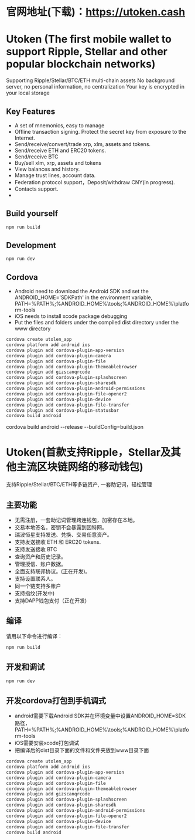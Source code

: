 # 官网地址(下载)：https://utoken.cash
# Utoken (The first mobile wallet to support Ripple, Stellar and other popular blockchain networks)

Supporting Ripple/Stellar/BTC/ETH multi-chain assets
No background server, no personal information, no centralization
Your key is encrypted in your local storage

## Key Features

- A set of mnemonics, easy to manage
- Offline transaction signing. Protect the secret key from exposure to the Internet.
- Send/receive/convert/trade xrp, xlm, assets and tokens.
- Send/receive ETH and ERC20 tokens.
- Send/receive BTC
- Buy/sell xlm, xrp, assets and tokens
- View balances and history.
- Manage trust lines, account data.
- Federation protocol support，Deposit/withdraw CNY(in progress).
- Contacts support.
- 

## Build yourself
```sh
npm run build

```

## Development
```sh
npm run dev
```
## Cordova
- Android need to download the Android SDK and set the ANDROID_HOME='SDKPath'  in the environment variable, PATH=%PATH%;%ANDROID_HOME%\tools;%ANDROID_HOME%\platform-tools
- iOS needs to install xcode package debugging
- Put the files and folders under the compiled dist directory under the www directory

```sh
cordova create utolen_app
cordova platform add android ios
cordova plugin add cordova-plugin-app-version
cordova plugin add cordova-plugin-camera
cordova plugin add cordova-plugin-file
cordova plugin add cordova-plugin-themeablebrowser
cordova plugin add gizscanqrcode
cordova plugin add cordova-plugin-splashscreen
cordova plugin add cordova-plugin-sharesdk
cordova plugin add cordova-plugin-android-permissions
cordova plugin add cordova-plugin-file-opener2
cordova plugin add cordova-plugin-device
cordova plugin add cordova-plugin-file-transfer
cordova plugin add cordova-plugin-statusbar
cordova build android
```
cordova build android  --release  --buildConfig=build.json  
# Utoken(首款支持Ripple，Stellar及其他主流区块链网络的移动钱包)

支持Ripple/Stellar/BTC/ETH等多链资产, 一套助记词，轻松管理

## 主要功能

- 无需注册，一套助记词管理跨连钱包，加密存在本地。
- 交易本地签名。密钥不会暴露到因特网。
- 瑞波恒星支持发送、兑换、交易任意资产。
- 支持发送接收 ETH 和 ERC20 tokens.
- 支持发送接收 BTC
- 查询资产和历史记录。
- 管理授信、账户数据。
- 全面支持联邦协议。(正在开发)。
- 支持设置联系人。
- 同一个链支持多账户
- 支持指纹(开发中)
- 支持DAPP钱包支付（正在开发)
## 编译


请用以下命令进行编译：

```sh
npm run build

```

## 开发和调试

```sh
npm run dev
```


## 开发cordova打包到手机调式
- android需要下载Android SDK并在环境变量中设置ANDROID_HOME=SDK路径， PATH=%PATH%;%ANDROID_HOME%\tools;%ANDROID_HOME%\platform-tools
- iOS需要安装xcode打包调试
- 把编译后的dist目录下面的文件和文件夹放到www目录下面
```sh
cordova create utolen_app
cordova platform add android ios
cordova plugin add cordova-plugin-app-version
cordova plugin add cordova-plugin-camera
cordova plugin add cordova-plugin-file
cordova plugin add cordova-plugin-themeablebrowser
cordova plugin add gizscanqrcode
cordova plugin add cordova-plugin-splashscreen
cordova plugin add cordova-plugin-sharesdk
cordova plugin add cordova-plugin-android-permissions
cordova plugin add cordova-plugin-file-opener2
cordova plugin add cordova-plugin-device
cordova plugin add cordova-plugin-file-transfer
cordova build android
```

